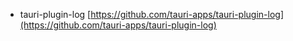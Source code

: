 * tauri-plugin-log [https://github.com/tauri-apps/tauri-plugin-log](https://github.com/tauri-apps/tauri-plugin-log)